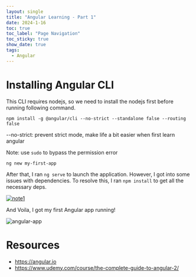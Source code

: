 ```yaml
---
layout: single
title: "Angular Learning - Part 1"
date: 2024-1-16
toc: true
toc_label: "Page Navigation"
toc_sticky: true
show_date: true
tags:
  - Angular
---
```

# Installing Angular CLI
This CLI requires nodejs, so we need to install the nodejs first before running following command.
```
npm install -g @angular/cli --no-strict --standalone false --routing false
```

--no-strict: prevent strict mode, make life a bit easier when first learn angular

Note: use `sudo` to bypass the permission error

```
ng new my-first-app
```

After that, I ran `ng serve` to launch the application. However, I got into some issues with dependencies. To resolve this, I ran `npm install` to get all the necessary deps.

[![note1](</assets/images/Screenshot 2024-01-16 at 11.34.58 AM.png>)](</assets/images/Screenshot 2024-01-16 at 11.34.58 AM.png>)

And Voila, I got my first Angular app running!

![angular-app](</assets/images/Screenshot 2024-01-16 at 11.38.28 AM.png>)

# Resources
- https://angular.io
- https://www.udemy.com/course/the-complete-guide-to-angular-2/